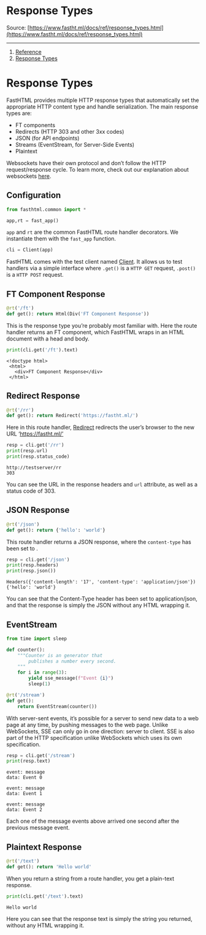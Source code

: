 # Response Types

Source: [https://www.fastht.ml/docs/ref/response_types.html](https://www.fastht.ml/docs/ref/response_types.html)

---

1. [Reference](https://www.fastht.ml/docs/ref/../ref/concise_guide.html)
2. [Response Types](https://www.fastht.ml/docs/ref/../ref/response_types.html)

# Response Types

FastHTML provides multiple HTTP response types that automatically set the appropriate HTTP content type and handle serialization. The main response types are:

- FT components
- Redirects (HTTP 303 and other 3xx codes)
- JSON (for API endpoints)
- Streams (EventStream, for Server-Side Events)
- Plaintext

Websockets have their own protocol and don’t follow the HTTP request/response cycle. To learn more, check out our explanation about websockets [here](https://www.fastht.ml/docs/ref/../explains/websockets.html).

## Configuration

```python
from fasthtml.common import *
```

```python
app,rt = fast_app()
```

`app` and `rt` are the common FastHTML route handler decorators. We instantiate them with the `fast_app` function.

```python
cli = Client(app)
```

FastHTML comes with the test client named [Client](https://www.fastht.ml/docs/api/core.html#client). It allows us to test handlers via a simple interface where `.get()` is a `HTTP GET` request, `.post()` is a `HTTP POST` request.

## FT Component Response

```python
@rt('/ft')
def get(): return Html(Div('FT Component Response'))
```

This is the response type you’re probably most familiar with. Here the route handler returns an FT component, which FastHTML wraps in an HTML document with a head and body.

```python
print(cli.get('/ft').text)
```

```
<!doctype html>
 <html>
   <div>FT Component Response</div>
 </html>
```

## Redirect Response

```python
@rt('/rr')
def get(): return Redirect('https://fastht.ml/')
```

Here in this route handler, [Redirect](https://www.fastht.ml/docs/api/core.html#redirect) redirects the user’s browser to the new URL ‘https://fastht.ml/’

```python
resp = cli.get('/rr')
print(resp.url)
print(resp.status_code)
```

```
http://testserver/rr
303
```

You can see the URL in the response headers and `url` attribute, as well as a status code of 303.

## JSON Response

```python
@rt('/json')
def get(): return {'hello': 'world'}
```

This route handler returns a JSON response, where the `content-type` has been set to .

```python
resp = cli.get('/json')
print(resp.headers)
print(resp.json())
```

```
Headers({'content-length': '17', 'content-type': 'application/json'})
{'hello': 'world'}
```

You can see that the Content-Type header has been set to application/json, and that the response is simply the JSON without any HTML wrapping it.

## EventStream

```python
from time import sleep

def counter():
    """Counter is an generator that
        publishes a number every second.
    """
    for i in range(3):
        yield sse_message(f"Event {i}")
        sleep(1)

@rt('/stream')
def get():
    return EventStream(counter())
```

With server-sent events, it’s possible for a server to send new data to a web page at any time, by pushing messages to the web page. Unlike WebSockets, SSE can only go in one direction: server to client. SSE is also part of the HTTP specification unlike WebSockets which uses its own specification.

```python
resp = cli.get('/stream')
print(resp.text)
```

```
event: message
data: Event 0

event: message
data: Event 1

event: message
data: Event 2
```

Each one of the message events above arrived one second after the previous message event.

## Plaintext Response

```python
@rt('/text')
def get(): return 'Hello world'
```

When you return a string from a route handler, you get a plain-text response.

```python
print(cli.get('/text').text)
```

```
Hello world
```

Here you can see that the response text is simply the string you returned, without any HTML wrapping it.